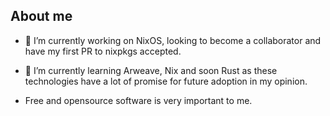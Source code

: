 ## About me
- 🔭 I’m currently working on NixOS, looking to become a collaborator and have my first PR to nixpkgs accepted.

- 🌱 I’m currently learning Arweave, Nix and soon Rust as these technologies have a lot of promise for future adoption in my opinion.

- Free and opensource software is very important to me.